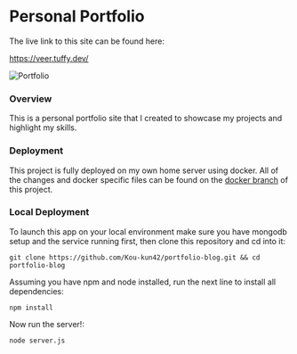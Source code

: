 # Personal Portfolio

The live link to this site can be found here:

https://veer.tuffy.dev/

![Portfolio](https://raw.githubusercontent.com/Kou-kun42/portfolio-blog/main/screenshot.png)

### Overview

This is a personal portfolio site that I created to showcase my projects and highlight my skills.


### Deployment

This project is fully deployed on my own home server using docker.  All of the changes and docker specific files can be found on the [docker branch](https://github.com/Kou-kun42/portfolio/tree/docker) of this project.


### Local Deployment

To launch this app on your local environment make sure you have mongodb setup and the service running first, then clone this repository and cd into it:

```
git clone https://github.com/Kou-kun42/portfolio-blog.git && cd portfolio-blog
```

Assuming you have npm and node installed, run the next line to install all dependencies:

```
npm install
```

Now run the server!:

```
node server.js
```
